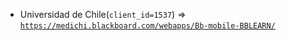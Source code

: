  - Universidad de Chile(`client_id=1537`) => [`https://medichi.blackboard.com/webapps/Bb-mobile-BBLEARN/`](https://medichi.blackboard.com/webapps/Bb-mobile-BBLEARN/)
